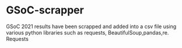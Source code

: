 # GSoC-scrapper
GSoC 2021 results have been scrapped and added into a csv file using various python libraries such as requests, BeautifulSoup,pandas,re.
Requests 
